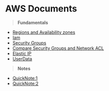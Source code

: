 # AWS Documents
>__Fundamentals__
  * [Regions and Availability zones](https://github.com/nikhilvkn/aws/wiki/regions-and-availability-zones)
  * [Iam](https://github.com/nikhilvkn/aws/wiki/iam)
  * [Security Groups](https://github.com/nikhilvkn/aws/wiki/security-groups)
  * [Compare Security Groups and Network ACL](https://github.com/nikhilvkn/aws/wiki/comparison-of-security-groups-&-network-acl)
  * [Elastic IP](https://github.com/nikhilvkn/aws/wiki/elastic-ipaddress)
  * [UserData](https://github.com/nikhilvkn/aws/wiki/ec2-user-data)
>__Notes__
  * [QuickNote:1](https://github.com/nikhilvkn/aws-wiki/wiki/QuickNote:1)
  * [QuickNote:2](https://github.com/nikhilvkn/aws-wiki/wiki/QuickNote:2)


